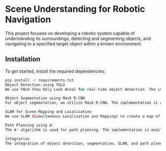 # Scene Understanding for Robotic Navigation

This project focuses on developing a robotic system capable of understanding its surroundings, detecting and segmenting objects, and navigating to a specified target object within a known environment.

## Installation

To get started, install the required dependencies:

```bash
pip install -r requirements.txt
Object Detection using YOLO
We use YOLO (You Only Look Once) for real-time object detection. The implementation is available in the yolo/yolo_detection.py file.

Object Segmentation using Mask R-CNN
For object segmentation, we utilize Mask R-CNN. The implementation is available in the mask_rcnn/mask_rcnn_segmentation.py file.

SLAM for Scene Mapping and Localization
We use SLAM (Simultaneous Localization and Mapping) to create a map of the environment and localize the robot. Detailed resources and setup instructions are available in the slam/slam_integration.md file.

Path Planning using A*
The A* algorithm is used for path planning. The implementation is available in the path_planning/a_star.py file.

Integration
The integration of object detection, segmentation, SLAM, and path planning is described in the integration/integrate_all.py file.

